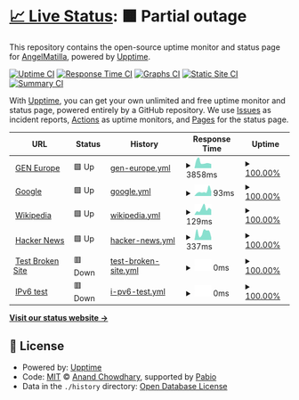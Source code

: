 # [📈 Live Status](https://demo.upptime.js.org): <!--live status--> **🟧 Partial outage**

This repository contains the open-source uptime monitor and status page for [AngelMatilla](https://demo.upptime.js.org), powered by [Upptime](https://github.com/upptime/upptime).

[![Uptime CI](https://github.com/AngelMatilla/upptime/workflows/Uptime%20CI/badge.svg)](https://github.com/AngelMatilla/upptime/actions?query=workflow%3A%22Uptime+CI%22)
[![Response Time CI](https://github.com/AngelMatilla/upptime/workflows/Response%20Time%20CI/badge.svg)](https://github.com/AngelMatilla/upptime/actions?query=workflow%3A%22Response+Time+CI%22)
[![Graphs CI](https://github.com/AngelMatilla/upptime/workflows/Graphs%20CI/badge.svg)](https://github.com/AngelMatilla/upptime/actions?query=workflow%3A%22Graphs+CI%22)
[![Static Site CI](https://github.com/AngelMatilla/upptime/workflows/Static%20Site%20CI/badge.svg)](https://github.com/AngelMatilla/upptime/actions?query=workflow%3A%22Static+Site+CI%22)
[![Summary CI](https://github.com/AngelMatilla/upptime/workflows/Summary%20CI/badge.svg)](https://github.com/AngelMatilla/upptime/actions?query=workflow%3A%22Summary+CI%22)

With [Upptime](https://upptime.js.org), you can get your own unlimited and free uptime monitor and status page, powered entirely by a GitHub repository. We use [Issues](https://github.com/AngelMatilla/upptime/issues) as incident reports, [Actions](https://github.com/AngelMatilla/upptime/actions) as uptime monitors, and [Pages](https://demo.upptime.js.org) for the status page.

<!--start: status pages-->
<!-- This summary is generated by Upptime (https://github.com/upptime/upptime) -->
<!-- Do not edit this manually, your changes will be overwritten -->
<!-- prettier-ignore -->
| URL | Status | History | Response Time | Uptime |
| --- | ------ | ------- | ------------- | ------ |
| <img alt="" src="https://icons.duckduckgo.com/ip3/gen-europe.org.ico" height="13"> [GEN Europe](https://gen-europe.org) | 🟩 Up | [gen-europe.yml](https://github.com/AngelMatilla/upptime/commits/HEAD/history/gen-europe.yml) | <details><summary><img alt="Response time graph" src="./graphs/gen-europe/response-time-week.png" height="20"> 3858ms</summary><br><a href="https://AngelMatilla.github.io/upptime/history/gen-europe"><img alt="Response time 3858" src="https://img.shields.io/endpoint?url=https%3A%2F%2Fraw.githubusercontent.com%2FAngelMatilla%2Fupptime%2FHEAD%2Fapi%2Fgen-europe%2Fresponse-time.json"></a><br><a href="https://AngelMatilla.github.io/upptime/history/gen-europe"><img alt="24-hour response time 3858" src="https://img.shields.io/endpoint?url=https%3A%2F%2Fraw.githubusercontent.com%2FAngelMatilla%2Fupptime%2FHEAD%2Fapi%2Fgen-europe%2Fresponse-time-day.json"></a><br><a href="https://AngelMatilla.github.io/upptime/history/gen-europe"><img alt="7-day response time 3858" src="https://img.shields.io/endpoint?url=https%3A%2F%2Fraw.githubusercontent.com%2FAngelMatilla%2Fupptime%2FHEAD%2Fapi%2Fgen-europe%2Fresponse-time-week.json"></a><br><a href="https://AngelMatilla.github.io/upptime/history/gen-europe"><img alt="30-day response time 3858" src="https://img.shields.io/endpoint?url=https%3A%2F%2Fraw.githubusercontent.com%2FAngelMatilla%2Fupptime%2FHEAD%2Fapi%2Fgen-europe%2Fresponse-time-month.json"></a><br><a href="https://AngelMatilla.github.io/upptime/history/gen-europe"><img alt="1-year response time 3858" src="https://img.shields.io/endpoint?url=https%3A%2F%2Fraw.githubusercontent.com%2FAngelMatilla%2Fupptime%2FHEAD%2Fapi%2Fgen-europe%2Fresponse-time-year.json"></a></details> | <details><summary><a href="https://AngelMatilla.github.io/upptime/history/gen-europe">100.00%</a></summary><a href="https://AngelMatilla.github.io/upptime/history/gen-europe"><img alt="All-time uptime 100.00%" src="https://img.shields.io/endpoint?url=https%3A%2F%2Fraw.githubusercontent.com%2FAngelMatilla%2Fupptime%2FHEAD%2Fapi%2Fgen-europe%2Fuptime.json"></a><br><a href="https://AngelMatilla.github.io/upptime/history/gen-europe"><img alt="24-hour uptime 100.00%" src="https://img.shields.io/endpoint?url=https%3A%2F%2Fraw.githubusercontent.com%2FAngelMatilla%2Fupptime%2FHEAD%2Fapi%2Fgen-europe%2Fuptime-day.json"></a><br><a href="https://AngelMatilla.github.io/upptime/history/gen-europe"><img alt="7-day uptime 100.00%" src="https://img.shields.io/endpoint?url=https%3A%2F%2Fraw.githubusercontent.com%2FAngelMatilla%2Fupptime%2FHEAD%2Fapi%2Fgen-europe%2Fuptime-week.json"></a><br><a href="https://AngelMatilla.github.io/upptime/history/gen-europe"><img alt="30-day uptime 100.00%" src="https://img.shields.io/endpoint?url=https%3A%2F%2Fraw.githubusercontent.com%2FAngelMatilla%2Fupptime%2FHEAD%2Fapi%2Fgen-europe%2Fuptime-month.json"></a><br><a href="https://AngelMatilla.github.io/upptime/history/gen-europe"><img alt="1-year uptime 100.00%" src="https://img.shields.io/endpoint?url=https%3A%2F%2Fraw.githubusercontent.com%2FAngelMatilla%2Fupptime%2FHEAD%2Fapi%2Fgen-europe%2Fuptime-year.json"></a></details>
| <img alt="" src="https://icons.duckduckgo.com/ip3/www.google.com.ico" height="13"> [Google](https://www.google.com) | 🟩 Up | [google.yml](https://github.com/AngelMatilla/upptime/commits/HEAD/history/google.yml) | <details><summary><img alt="Response time graph" src="./graphs/google/response-time-week.png" height="20"> 93ms</summary><br><a href="https://AngelMatilla.github.io/upptime/history/google"><img alt="Response time 93" src="https://img.shields.io/endpoint?url=https%3A%2F%2Fraw.githubusercontent.com%2FAngelMatilla%2Fupptime%2FHEAD%2Fapi%2Fgoogle%2Fresponse-time.json"></a><br><a href="https://AngelMatilla.github.io/upptime/history/google"><img alt="24-hour response time 93" src="https://img.shields.io/endpoint?url=https%3A%2F%2Fraw.githubusercontent.com%2FAngelMatilla%2Fupptime%2FHEAD%2Fapi%2Fgoogle%2Fresponse-time-day.json"></a><br><a href="https://AngelMatilla.github.io/upptime/history/google"><img alt="7-day response time 93" src="https://img.shields.io/endpoint?url=https%3A%2F%2Fraw.githubusercontent.com%2FAngelMatilla%2Fupptime%2FHEAD%2Fapi%2Fgoogle%2Fresponse-time-week.json"></a><br><a href="https://AngelMatilla.github.io/upptime/history/google"><img alt="30-day response time 93" src="https://img.shields.io/endpoint?url=https%3A%2F%2Fraw.githubusercontent.com%2FAngelMatilla%2Fupptime%2FHEAD%2Fapi%2Fgoogle%2Fresponse-time-month.json"></a><br><a href="https://AngelMatilla.github.io/upptime/history/google"><img alt="1-year response time 93" src="https://img.shields.io/endpoint?url=https%3A%2F%2Fraw.githubusercontent.com%2FAngelMatilla%2Fupptime%2FHEAD%2Fapi%2Fgoogle%2Fresponse-time-year.json"></a></details> | <details><summary><a href="https://AngelMatilla.github.io/upptime/history/google">100.00%</a></summary><a href="https://AngelMatilla.github.io/upptime/history/google"><img alt="All-time uptime 100.00%" src="https://img.shields.io/endpoint?url=https%3A%2F%2Fraw.githubusercontent.com%2FAngelMatilla%2Fupptime%2FHEAD%2Fapi%2Fgoogle%2Fuptime.json"></a><br><a href="https://AngelMatilla.github.io/upptime/history/google"><img alt="24-hour uptime 100.00%" src="https://img.shields.io/endpoint?url=https%3A%2F%2Fraw.githubusercontent.com%2FAngelMatilla%2Fupptime%2FHEAD%2Fapi%2Fgoogle%2Fuptime-day.json"></a><br><a href="https://AngelMatilla.github.io/upptime/history/google"><img alt="7-day uptime 100.00%" src="https://img.shields.io/endpoint?url=https%3A%2F%2Fraw.githubusercontent.com%2FAngelMatilla%2Fupptime%2FHEAD%2Fapi%2Fgoogle%2Fuptime-week.json"></a><br><a href="https://AngelMatilla.github.io/upptime/history/google"><img alt="30-day uptime 100.00%" src="https://img.shields.io/endpoint?url=https%3A%2F%2Fraw.githubusercontent.com%2FAngelMatilla%2Fupptime%2FHEAD%2Fapi%2Fgoogle%2Fuptime-month.json"></a><br><a href="https://AngelMatilla.github.io/upptime/history/google"><img alt="1-year uptime 100.00%" src="https://img.shields.io/endpoint?url=https%3A%2F%2Fraw.githubusercontent.com%2FAngelMatilla%2Fupptime%2FHEAD%2Fapi%2Fgoogle%2Fuptime-year.json"></a></details>
| <img alt="" src="https://icons.duckduckgo.com/ip3/en.wikipedia.org.ico" height="13"> [Wikipedia](https://en.wikipedia.org) | 🟩 Up | [wikipedia.yml](https://github.com/AngelMatilla/upptime/commits/HEAD/history/wikipedia.yml) | <details><summary><img alt="Response time graph" src="./graphs/wikipedia/response-time-week.png" height="20"> 129ms</summary><br><a href="https://AngelMatilla.github.io/upptime/history/wikipedia"><img alt="Response time 129" src="https://img.shields.io/endpoint?url=https%3A%2F%2Fraw.githubusercontent.com%2FAngelMatilla%2Fupptime%2FHEAD%2Fapi%2Fwikipedia%2Fresponse-time.json"></a><br><a href="https://AngelMatilla.github.io/upptime/history/wikipedia"><img alt="24-hour response time 129" src="https://img.shields.io/endpoint?url=https%3A%2F%2Fraw.githubusercontent.com%2FAngelMatilla%2Fupptime%2FHEAD%2Fapi%2Fwikipedia%2Fresponse-time-day.json"></a><br><a href="https://AngelMatilla.github.io/upptime/history/wikipedia"><img alt="7-day response time 129" src="https://img.shields.io/endpoint?url=https%3A%2F%2Fraw.githubusercontent.com%2FAngelMatilla%2Fupptime%2FHEAD%2Fapi%2Fwikipedia%2Fresponse-time-week.json"></a><br><a href="https://AngelMatilla.github.io/upptime/history/wikipedia"><img alt="30-day response time 129" src="https://img.shields.io/endpoint?url=https%3A%2F%2Fraw.githubusercontent.com%2FAngelMatilla%2Fupptime%2FHEAD%2Fapi%2Fwikipedia%2Fresponse-time-month.json"></a><br><a href="https://AngelMatilla.github.io/upptime/history/wikipedia"><img alt="1-year response time 129" src="https://img.shields.io/endpoint?url=https%3A%2F%2Fraw.githubusercontent.com%2FAngelMatilla%2Fupptime%2FHEAD%2Fapi%2Fwikipedia%2Fresponse-time-year.json"></a></details> | <details><summary><a href="https://AngelMatilla.github.io/upptime/history/wikipedia">100.00%</a></summary><a href="https://AngelMatilla.github.io/upptime/history/wikipedia"><img alt="All-time uptime 100.00%" src="https://img.shields.io/endpoint?url=https%3A%2F%2Fraw.githubusercontent.com%2FAngelMatilla%2Fupptime%2FHEAD%2Fapi%2Fwikipedia%2Fuptime.json"></a><br><a href="https://AngelMatilla.github.io/upptime/history/wikipedia"><img alt="24-hour uptime 100.00%" src="https://img.shields.io/endpoint?url=https%3A%2F%2Fraw.githubusercontent.com%2FAngelMatilla%2Fupptime%2FHEAD%2Fapi%2Fwikipedia%2Fuptime-day.json"></a><br><a href="https://AngelMatilla.github.io/upptime/history/wikipedia"><img alt="7-day uptime 100.00%" src="https://img.shields.io/endpoint?url=https%3A%2F%2Fraw.githubusercontent.com%2FAngelMatilla%2Fupptime%2FHEAD%2Fapi%2Fwikipedia%2Fuptime-week.json"></a><br><a href="https://AngelMatilla.github.io/upptime/history/wikipedia"><img alt="30-day uptime 100.00%" src="https://img.shields.io/endpoint?url=https%3A%2F%2Fraw.githubusercontent.com%2FAngelMatilla%2Fupptime%2FHEAD%2Fapi%2Fwikipedia%2Fuptime-month.json"></a><br><a href="https://AngelMatilla.github.io/upptime/history/wikipedia"><img alt="1-year uptime 100.00%" src="https://img.shields.io/endpoint?url=https%3A%2F%2Fraw.githubusercontent.com%2FAngelMatilla%2Fupptime%2FHEAD%2Fapi%2Fwikipedia%2Fuptime-year.json"></a></details>
| <img alt="" src="https://icons.duckduckgo.com/ip3/news.ycombinator.com.ico" height="13"> [Hacker News](https://news.ycombinator.com) | 🟩 Up | [hacker-news.yml](https://github.com/AngelMatilla/upptime/commits/HEAD/history/hacker-news.yml) | <details><summary><img alt="Response time graph" src="./graphs/hacker-news/response-time-week.png" height="20"> 337ms</summary><br><a href="https://AngelMatilla.github.io/upptime/history/hacker-news"><img alt="Response time 337" src="https://img.shields.io/endpoint?url=https%3A%2F%2Fraw.githubusercontent.com%2FAngelMatilla%2Fupptime%2FHEAD%2Fapi%2Fhacker-news%2Fresponse-time.json"></a><br><a href="https://AngelMatilla.github.io/upptime/history/hacker-news"><img alt="24-hour response time 337" src="https://img.shields.io/endpoint?url=https%3A%2F%2Fraw.githubusercontent.com%2FAngelMatilla%2Fupptime%2FHEAD%2Fapi%2Fhacker-news%2Fresponse-time-day.json"></a><br><a href="https://AngelMatilla.github.io/upptime/history/hacker-news"><img alt="7-day response time 337" src="https://img.shields.io/endpoint?url=https%3A%2F%2Fraw.githubusercontent.com%2FAngelMatilla%2Fupptime%2FHEAD%2Fapi%2Fhacker-news%2Fresponse-time-week.json"></a><br><a href="https://AngelMatilla.github.io/upptime/history/hacker-news"><img alt="30-day response time 337" src="https://img.shields.io/endpoint?url=https%3A%2F%2Fraw.githubusercontent.com%2FAngelMatilla%2Fupptime%2FHEAD%2Fapi%2Fhacker-news%2Fresponse-time-month.json"></a><br><a href="https://AngelMatilla.github.io/upptime/history/hacker-news"><img alt="1-year response time 337" src="https://img.shields.io/endpoint?url=https%3A%2F%2Fraw.githubusercontent.com%2FAngelMatilla%2Fupptime%2FHEAD%2Fapi%2Fhacker-news%2Fresponse-time-year.json"></a></details> | <details><summary><a href="https://AngelMatilla.github.io/upptime/history/hacker-news">100.00%</a></summary><a href="https://AngelMatilla.github.io/upptime/history/hacker-news"><img alt="All-time uptime 100.00%" src="https://img.shields.io/endpoint?url=https%3A%2F%2Fraw.githubusercontent.com%2FAngelMatilla%2Fupptime%2FHEAD%2Fapi%2Fhacker-news%2Fuptime.json"></a><br><a href="https://AngelMatilla.github.io/upptime/history/hacker-news"><img alt="24-hour uptime 100.00%" src="https://img.shields.io/endpoint?url=https%3A%2F%2Fraw.githubusercontent.com%2FAngelMatilla%2Fupptime%2FHEAD%2Fapi%2Fhacker-news%2Fuptime-day.json"></a><br><a href="https://AngelMatilla.github.io/upptime/history/hacker-news"><img alt="7-day uptime 100.00%" src="https://img.shields.io/endpoint?url=https%3A%2F%2Fraw.githubusercontent.com%2FAngelMatilla%2Fupptime%2FHEAD%2Fapi%2Fhacker-news%2Fuptime-week.json"></a><br><a href="https://AngelMatilla.github.io/upptime/history/hacker-news"><img alt="30-day uptime 100.00%" src="https://img.shields.io/endpoint?url=https%3A%2F%2Fraw.githubusercontent.com%2FAngelMatilla%2Fupptime%2FHEAD%2Fapi%2Fhacker-news%2Fuptime-month.json"></a><br><a href="https://AngelMatilla.github.io/upptime/history/hacker-news"><img alt="1-year uptime 100.00%" src="https://img.shields.io/endpoint?url=https%3A%2F%2Fraw.githubusercontent.com%2FAngelMatilla%2Fupptime%2FHEAD%2Fapi%2Fhacker-news%2Fuptime-year.json"></a></details>
| <img alt="" src="https://icons.duckduckgo.com/ip3/thissitedoesnotexist.koj.co.ico" height="13"> [Test Broken Site](https://thissitedoesnotexist.koj.co) | 🟥 Down | [test-broken-site.yml](https://github.com/AngelMatilla/upptime/commits/HEAD/history/test-broken-site.yml) | <details><summary><img alt="Response time graph" src="./graphs/test-broken-site/response-time-week.png" height="20"> 0ms</summary><br><a href="https://AngelMatilla.github.io/upptime/history/test-broken-site"><img alt="Response time 0" src="https://img.shields.io/endpoint?url=https%3A%2F%2Fraw.githubusercontent.com%2FAngelMatilla%2Fupptime%2FHEAD%2Fapi%2Ftest-broken-site%2Fresponse-time.json"></a><br><a href="https://AngelMatilla.github.io/upptime/history/test-broken-site"><img alt="24-hour response time 0" src="https://img.shields.io/endpoint?url=https%3A%2F%2Fraw.githubusercontent.com%2FAngelMatilla%2Fupptime%2FHEAD%2Fapi%2Ftest-broken-site%2Fresponse-time-day.json"></a><br><a href="https://AngelMatilla.github.io/upptime/history/test-broken-site"><img alt="7-day response time 0" src="https://img.shields.io/endpoint?url=https%3A%2F%2Fraw.githubusercontent.com%2FAngelMatilla%2Fupptime%2FHEAD%2Fapi%2Ftest-broken-site%2Fresponse-time-week.json"></a><br><a href="https://AngelMatilla.github.io/upptime/history/test-broken-site"><img alt="30-day response time 0" src="https://img.shields.io/endpoint?url=https%3A%2F%2Fraw.githubusercontent.com%2FAngelMatilla%2Fupptime%2FHEAD%2Fapi%2Ftest-broken-site%2Fresponse-time-month.json"></a><br><a href="https://AngelMatilla.github.io/upptime/history/test-broken-site"><img alt="1-year response time 0" src="https://img.shields.io/endpoint?url=https%3A%2F%2Fraw.githubusercontent.com%2FAngelMatilla%2Fupptime%2FHEAD%2Fapi%2Ftest-broken-site%2Fresponse-time-year.json"></a></details> | <details><summary><a href="https://AngelMatilla.github.io/upptime/history/test-broken-site">100.00%</a></summary><a href="https://AngelMatilla.github.io/upptime/history/test-broken-site"><img alt="All-time uptime 100.00%" src="https://img.shields.io/endpoint?url=https%3A%2F%2Fraw.githubusercontent.com%2FAngelMatilla%2Fupptime%2FHEAD%2Fapi%2Ftest-broken-site%2Fuptime.json"></a><br><a href="https://AngelMatilla.github.io/upptime/history/test-broken-site"><img alt="24-hour uptime 100.00%" src="https://img.shields.io/endpoint?url=https%3A%2F%2Fraw.githubusercontent.com%2FAngelMatilla%2Fupptime%2FHEAD%2Fapi%2Ftest-broken-site%2Fuptime-day.json"></a><br><a href="https://AngelMatilla.github.io/upptime/history/test-broken-site"><img alt="7-day uptime 100.00%" src="https://img.shields.io/endpoint?url=https%3A%2F%2Fraw.githubusercontent.com%2FAngelMatilla%2Fupptime%2FHEAD%2Fapi%2Ftest-broken-site%2Fuptime-week.json"></a><br><a href="https://AngelMatilla.github.io/upptime/history/test-broken-site"><img alt="30-day uptime 100.00%" src="https://img.shields.io/endpoint?url=https%3A%2F%2Fraw.githubusercontent.com%2FAngelMatilla%2Fupptime%2FHEAD%2Fapi%2Ftest-broken-site%2Fuptime-month.json"></a><br><a href="https://AngelMatilla.github.io/upptime/history/test-broken-site"><img alt="1-year uptime 100.00%" src="https://img.shields.io/endpoint?url=https%3A%2F%2Fraw.githubusercontent.com%2FAngelMatilla%2Fupptime%2FHEAD%2Fapi%2Ftest-broken-site%2Fuptime-year.json"></a></details>
| <img alt="" src="https://icons.duckduckgo.com/ip3/null.ico" height="13"> [IPv6 test](forwardemail.net) | 🟥 Down | [i-pv6-test.yml](https://github.com/AngelMatilla/upptime/commits/HEAD/history/i-pv6-test.yml) | <details><summary><img alt="Response time graph" src="./graphs/i-pv6-test/response-time-week.png" height="20"> 0ms</summary><br><a href="https://AngelMatilla.github.io/upptime/history/i-pv6-test"><img alt="Response time 0" src="https://img.shields.io/endpoint?url=https%3A%2F%2Fraw.githubusercontent.com%2FAngelMatilla%2Fupptime%2FHEAD%2Fapi%2Fi-pv6-test%2Fresponse-time.json"></a><br><a href="https://AngelMatilla.github.io/upptime/history/i-pv6-test"><img alt="24-hour response time 0" src="https://img.shields.io/endpoint?url=https%3A%2F%2Fraw.githubusercontent.com%2FAngelMatilla%2Fupptime%2FHEAD%2Fapi%2Fi-pv6-test%2Fresponse-time-day.json"></a><br><a href="https://AngelMatilla.github.io/upptime/history/i-pv6-test"><img alt="7-day response time 0" src="https://img.shields.io/endpoint?url=https%3A%2F%2Fraw.githubusercontent.com%2FAngelMatilla%2Fupptime%2FHEAD%2Fapi%2Fi-pv6-test%2Fresponse-time-week.json"></a><br><a href="https://AngelMatilla.github.io/upptime/history/i-pv6-test"><img alt="30-day response time 0" src="https://img.shields.io/endpoint?url=https%3A%2F%2Fraw.githubusercontent.com%2FAngelMatilla%2Fupptime%2FHEAD%2Fapi%2Fi-pv6-test%2Fresponse-time-month.json"></a><br><a href="https://AngelMatilla.github.io/upptime/history/i-pv6-test"><img alt="1-year response time 0" src="https://img.shields.io/endpoint?url=https%3A%2F%2Fraw.githubusercontent.com%2FAngelMatilla%2Fupptime%2FHEAD%2Fapi%2Fi-pv6-test%2Fresponse-time-year.json"></a></details> | <details><summary><a href="https://AngelMatilla.github.io/upptime/history/i-pv6-test">100.00%</a></summary><a href="https://AngelMatilla.github.io/upptime/history/i-pv6-test"><img alt="All-time uptime 100.00%" src="https://img.shields.io/endpoint?url=https%3A%2F%2Fraw.githubusercontent.com%2FAngelMatilla%2Fupptime%2FHEAD%2Fapi%2Fi-pv6-test%2Fuptime.json"></a><br><a href="https://AngelMatilla.github.io/upptime/history/i-pv6-test"><img alt="24-hour uptime 100.00%" src="https://img.shields.io/endpoint?url=https%3A%2F%2Fraw.githubusercontent.com%2FAngelMatilla%2Fupptime%2FHEAD%2Fapi%2Fi-pv6-test%2Fuptime-day.json"></a><br><a href="https://AngelMatilla.github.io/upptime/history/i-pv6-test"><img alt="7-day uptime 100.00%" src="https://img.shields.io/endpoint?url=https%3A%2F%2Fraw.githubusercontent.com%2FAngelMatilla%2Fupptime%2FHEAD%2Fapi%2Fi-pv6-test%2Fuptime-week.json"></a><br><a href="https://AngelMatilla.github.io/upptime/history/i-pv6-test"><img alt="30-day uptime 100.00%" src="https://img.shields.io/endpoint?url=https%3A%2F%2Fraw.githubusercontent.com%2FAngelMatilla%2Fupptime%2FHEAD%2Fapi%2Fi-pv6-test%2Fuptime-month.json"></a><br><a href="https://AngelMatilla.github.io/upptime/history/i-pv6-test"><img alt="1-year uptime 100.00%" src="https://img.shields.io/endpoint?url=https%3A%2F%2Fraw.githubusercontent.com%2FAngelMatilla%2Fupptime%2FHEAD%2Fapi%2Fi-pv6-test%2Fuptime-year.json"></a></details>

<!--end: status pages-->

[**Visit our status website →**](https://demo.upptime.js.org)

## 📄 License

- Powered by: [Upptime](https://github.com/upptime/upptime)
- Code: [MIT](./LICENSE) © [Anand Chowdhary](https://anandchowdhary.com), supported by [Pabio](https://pabio.com)
- Data in the `./history` directory: [Open Database License](https://opendatacommons.org/licenses/odbl/1-0/)
